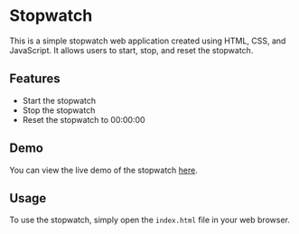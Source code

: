 # Stopwatch
This is a simple stopwatch web application created using HTML, CSS, and JavaScript. It allows users to start, stop, and reset the stopwatch.

## Features

- Start the stopwatch
- Stop the stopwatch
- Reset the stopwatch to 00:00:00

## Demo

You can view the live demo of the stopwatch [here](http://127.0.0.1:5500/Stopwatch/index.html).

## Usage

To use the stopwatch, simply open the `index.html` file in your web browser.

